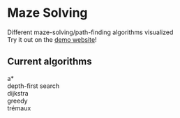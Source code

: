# Maze Solving
Different maze-solving/path-finding algorithms visualized  
Try it out on the [demo website](https://nilslambertz.github.io/MazeVisualizer/)!

## Current algorithms
a*  
depth-first search  
dijkstra  
greedy  
trémaux